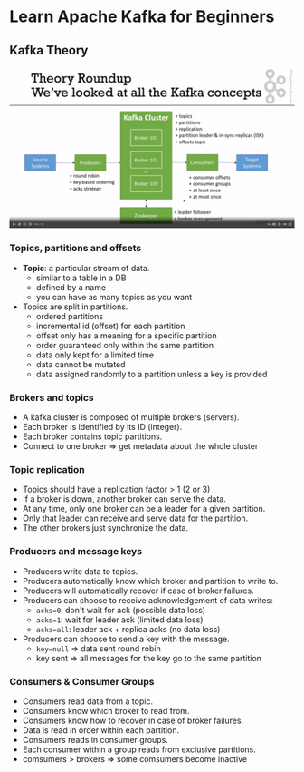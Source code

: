 # Learn Apache Kafka for Beginners

## Kafka Theory

![kafka overview](./kafka_overview.png)

### Topics, partitions and offsets

- __Topic__: a particular stream of data.
  - similar to a table in a DB
  - defined by a name
  - you can have as many topics as you want
- Topics are split in partitions.
  - ordered partitions
  - incremental id (offset) for each partition
  - offset only has a meaning for a specific partition
  - order guaranteed only within the same partition
  - data only kept for a limited time
  - data cannot be mutated
  - data assigned randomly to a partition unless a key is provided

### Brokers and topics

- A kafka cluster is composed of multiple brokers (servers).
- Each broker is identified by its ID (integer).
- Each broker contains topic partitions.
- Connect to one broker => get metadata about the whole cluster

### Topic replication

- Topics should have a replication factor > 1 (2 or 3)
- If a broker is down, another broker can serve the data.
- At any time, only one broker can be a leader for a given partition.
- Only that leader can receive and serve data for the partition.
- The other brokers just synchronize the data.

### Producers and message keys

- Producers write data to topics.
- Producers automatically know which broker and partition to write to.
- Producers will automatically recover if case of broker failures.
- Producers can choose to receive acknowledgement of data writes:
  - `acks=0`: don't wait for ack (possible data loss)
  - `acks=1`: wait for leader ack (limited data loss)
  - `acks=all`: leader ack + replica acks (no data loss)
- Producers can choose to send a key with the message.
  - `key=null` => data sent round robin
  - key sent => all messages for the key go to the same partition

### Consumers & Consumer Groups

- Consumers read data from a topic.
- Consumers know which broker to read from.
- Consumers know how to recover in case of broker failures.
- Data is read in order within each partition.
- Consumers reads in consumer groups.
- Each consumer within a group reads from exclusive partitions.
- comsumers > brokers => some comsumers become inactive
